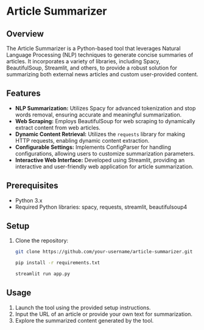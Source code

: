# Article Summarizer

## Overview

The Article Summarizer is a Python-based tool that leverages Natural Language Processing (NLP) techniques to generate concise summaries of articles. It incorporates a variety of libraries, including Spacy, BeautifulSoup, Streamlit, and others, to provide a robust solution for summarizing both external news articles and custom user-provided content.

## Features

- **NLP Summarization:** Utilizes Spacy for advanced tokenization and stop words removal, ensuring accurate and meaningful summarization.
- **Web Scraping:** Employs BeautifulSoup for web scraping to dynamically extract content from web articles.
- **Dynamic Content Retrieval:** Utilizes the `requests` library for making HTTP requests, enabling dynamic content extraction.
- **Configurable Settings:** Implements ConfigParser for handling configurations, allowing users to customize summarization parameters.
- **Interactive Web Interface:** Developed using Streamlit, providing an interactive and user-friendly web application for article summarization.

## Prerequisites
- Python 3.x
- Required Python libraries: spacy, requests, streamlit, beautifulsoup4

## Setup

1. Clone the repository:
   ```bash
   git clone https://github.com/your-username/article-summarizer.git
   
   pip install -r requirements.txt

   streamlit run app.py


## Usage
1. Launch the tool using the provided setup instructions.
2. Input the URL of an article or provide your own text for summarization.
3. Explore the summarized content generated by the tool.
